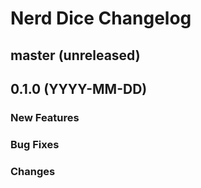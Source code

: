 # Nerd Dice Changelog

## master \(unreleased\)

## 0.1.0 \(YYYY-MM-DD\)

### New Features

### Bug Fixes

### Changes